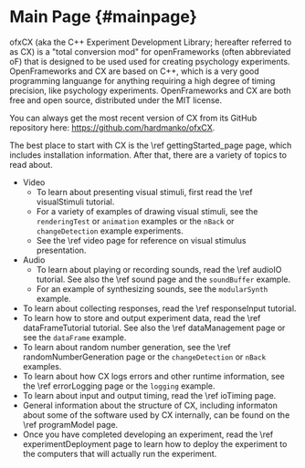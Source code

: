 Main Page                         {#mainpage}
=========

ofxCX (aka the C++ Experiment Development Library; hereafter referred to as CX) is a "total conversion mod" for openFrameworks (often abbreviated oF) that is designed to be used used for creating psychology experiments. OpenFrameworks and CX are based on C++, which is a very good programming languange for anything requiring a high degree of timing precision, like psychology experiments. OpenFrameworks and CX are both free and open source, distributed under the MIT license.

You can always get the most recent version of CX from its GitHub repository here: https://github.com/hardmanko/ofxCX.

The best place to start with CX is the \ref gettingStarted_page page, which includes installation information. After that, there are a variety of topics to read about.

+ Video
   * To learn about presenting visual stimuli, first read the \ref visualStimuli tutorial. 
   * For a variety of examples of drawing visual stimuli, see the `renderingTest` or `animation` examples or the `nBack` or `changeDetection` example experiments. 
   * See the \ref video page for reference on visual stimulus presentation.
+ Audio
   * To learn about playing or recording sounds, read the \ref audioIO tutorial. See also the \ref sound page and the `soundBuffer` example.
   * For an example of synthesizing sounds, see the `modularSynth` example.
+ To learn about collecting responses, read the \ref responseInput tutorial.
+ To learn how to store and output experiment data, read the \ref dataFrameTutorial tutorial. See also the \ref dataManagement page or see the `dataFrame` example.
+ To learn about random number generation, see the \ref randomNumberGeneration page or the `changeDetection` or `nBack` examples.
+ To learn about how CX logs errors and other runtime information, see the \ref errorLogging page or the `logging` example.
+ To learn about input and output timing, read the \ref ioTiming page.
+ General information about the structure of CX, including informaton about some of the software used by CX internally, can be found on the \ref programModel page.
+ Once you have completed developing an experiment, read the \ref experimentDeployment page to learn how to deploy the experiment to the computers that will actually run the experiment.


